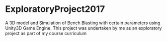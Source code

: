 # ExploratoryProject2017
A 3D model and Simulation of Bench Blasting with certain parameters using Unity3D Game Engine. This project was undertaken by me as an exploratory project as part of my course curriculum
